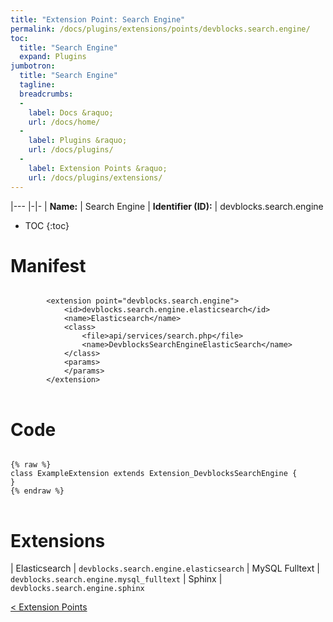 ```yaml
---
title: "Extension Point: Search Engine"
permalink: /docs/plugins/extensions/points/devblocks.search.engine/
toc:
  title: "Search Engine"
  expand: Plugins
jumbotron:
  title: "Search Engine"
  tagline: 
  breadcrumbs:
  -
    label: Docs &raquo;
    url: /docs/home/
  -
    label: Plugins &raquo;
    url: /docs/plugins/
  -
    label: Extension Points &raquo;
    url: /docs/plugins/extensions/
---
```


|---
|-|-
| **Name:** | Search Engine
| **Identifier (ID):** | devblocks.search.engine

* TOC
{:toc}

# Manifest

<pre>
<code class="language-xml">
		&lt;extension point=&quot;devblocks.search.engine&quot;&gt;
			&lt;id&gt;devblocks.search.engine.elasticsearch&lt;/id&gt;
			&lt;name&gt;Elasticsearch&lt;/name&gt;
			&lt;class&gt;
				&lt;file&gt;api/services/search.php&lt;/file&gt;
				&lt;name&gt;DevblocksSearchEngineElasticSearch&lt;/name&gt;
			&lt;/class&gt;
			&lt;params&gt;
			&lt;/params&gt;
		&lt;/extension&gt;
</code>
</pre>

# Code

<pre>
<code class="language-php">
{% raw %}
class ExampleExtension extends Extension_DevblocksSearchEngine {
}
{% endraw %}
</code>
</pre>

# Extensions

| Elasticsearch | `devblocks.search.engine.elasticsearch`
| MySQL Fulltext | `devblocks.search.engine.mysql_fulltext`
| Sphinx | `devblocks.search.engine.sphinx`

<div class="section-nav">
	<div class="left">
		<a href="/docs/plugins/extensions/#extension-points" class="prev">&lt; Extension Points</a>
	</div>
	<div class="right align-right">
	</div>
</div>
<div class="clear"></div>